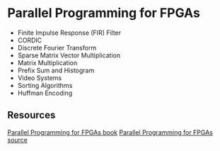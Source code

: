 # Parallel Programming for FPGAs

* Finite Impulse Response (FIR) Filter
* CORDIC
* Discrete Fourier Transform
* Sparse Matrix Vector Multiplication
* Matrix Multiplication
* Prefix Sum and Histogram
* Video Systems
* Sorting Algorithms
* Huffman Encoding

## Resources

[Parallel Programming for FPGAs book][1]
[Parallel Programming for FPGAs source][2]


[1]: http://kastner.ucsd.edu/hlsbook/
[2]: https://github.com/KastnerRG/pp4fpgas